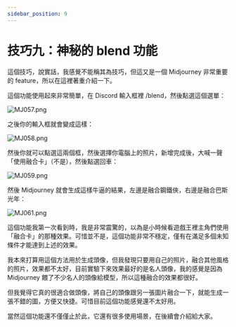```yaml
---
sidebar_position: 9
---
```


# 技巧九：神秘的 blend 功能

這個技巧，說實話，我感覺不能稱其為技巧，但這又是一個 Midjourney 非常重要的 feature，所以在這裡著重介紹一下。

這個功能使用起來非常簡單，在 Discord 輸入框裡 /blend，然後點選這個選單：

![MJ057.png](https://res.craft.do/user/full/d845172f-becd-4255-bf79-d722098b2d83/doc/15EA26B6-9B49-4076-B8D8-DFE53ABD52C8/711A1666-90E0-4885-8821-9DE291BA4E5C_2/pLGOKURlwtTKN72KKCVrosAuI2YKyEYQnd1MzWW5kCsz/MJ057.png)

之後你的輸入框就會變成這樣：

![MJ058.png](https://res.craft.do/user/full/d845172f-becd-4255-bf79-d722098b2d83/doc/15EA26B6-9B49-4076-B8D8-DFE53ABD52C8/E0D3D93D-5741-4C74-BF54-D6165C103CBE_2/otQUevHxBx118ESLonxio5Q4tZ7jrFVLhhXyaFIbLAkz/MJ058.png)

然後你就可以點選這兩個框，然後選擇你電腦上的照片，新增完成後，大喊一聲「使用融合卡」（不是），然後點選回車：

![MJ059.png](https://res.craft.do/user/full/d845172f-becd-4255-bf79-d722098b2d83/doc/15EA26B6-9B49-4076-B8D8-DFE53ABD52C8/A4E58CD2-3E5F-42C8-AE2A-60349FE7B860_2/VUq7TBcjyUHdWjAPh5Y2x8CYDys4L59YGhrkXMlBMtUz/MJ059.png)

然後 Midjourney 就會生成這樣牛逼的結果，左邊是融合鋼鐵俠，右邊是融合巴斯光年：

![MJ061.png](https://res.craft.do/user/full/d845172f-becd-4255-bf79-d722098b2d83/doc/15EA26B6-9B49-4076-B8D8-DFE53ABD52C8/77ADDE3A-48E0-4323-8D9C-F80D32E41814_2/1MWe1uTDsRJp30xzq9R4CYHklyZxU9jKEay2XV6LFSEz/MJ061.png)

這個功能我第一次看到時，我是非常震驚的，以為是小時候看遊戲王裡主角們使用「融合卡」的那種效果。可惜並不是，這個功能非常不穩定，僅有在滿足多個未知條件才能達到上述的效果。

我本來打算用這個方法用於生成頭像，但我發現只要用自己的照片，融合其他風格的照片，效果都不太好，目前實驗下來效果最好的是名人頭像，我的感覺是因為 Midjourney 餵了不少名人的頭像給模型，所以這種融合的效果都很好。

但我覺得它真的很適合做頭像，將自己的頭像跟另一張圖片融合一下，就能生成一張不錯的圖，方便又快捷。可惜目前這個功能感覺還不太好用。

當然這個功能還不僅僅止於此，它還有很多使用場景，在後續會介紹給大家。
